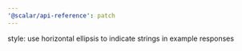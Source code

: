 ```yaml
---
'@scalar/api-reference': patch
---
```


style: use horizontal ellipsis to indicate strings in example responses
